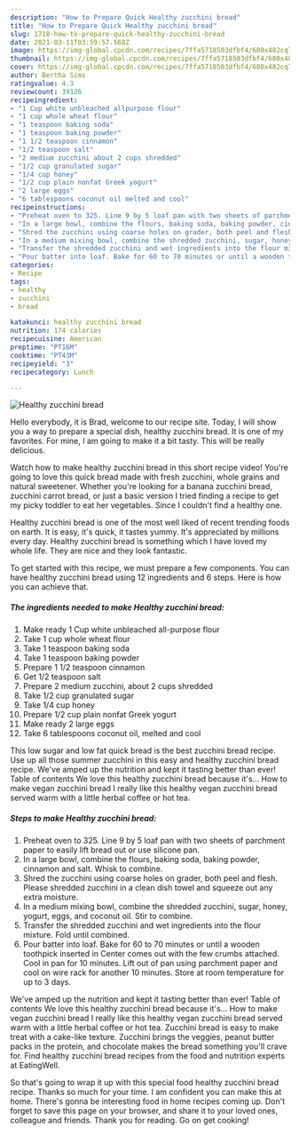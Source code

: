 ```yaml
---
description: "How to Prepare Quick Healthy zucchini bread"
title: "How to Prepare Quick Healthy zucchini bread"
slug: 1718-how-to-prepare-quick-healthy-zucchini-bread
date: 2021-03-11T03:59:57.568Z
image: https://img-global.cpcdn.com/recipes/7ffa5718503dfbf4/680x482cq70/healthy-zucchini-bread-recipe-main-photo.jpg
thumbnail: https://img-global.cpcdn.com/recipes/7ffa5718503dfbf4/680x482cq70/healthy-zucchini-bread-recipe-main-photo.jpg
cover: https://img-global.cpcdn.com/recipes/7ffa5718503dfbf4/680x482cq70/healthy-zucchini-bread-recipe-main-photo.jpg
author: Bertha Sims
ratingvalue: 4.3
reviewcount: 39126
recipeingredient:
- "1 Cup white unbleached allpurpose flour"
- "1 cup whole wheat flour"
- "1 teaspoon baking soda"
- "1 teaspoon baking powder"
- "1 1/2 teaspoon cinnamon"
- "1/2 teaspoon salt"
- "2 medium zucchini about 2 cups shredded"
- "1/2 cup granulated sugar"
- "1/4 cup honey"
- "1/2 cup plain nonfat Greek yogurt"
- "2 large eggs"
- "6 tablespoons coconut oil melted and cool"
recipeinstructions:
- "Preheat oven to 325. Line 9 by 5 loaf pan with two sheets of parchment paper to easily lift bread out or use silicone pan."
- "In a large bowl, combine the flours, baking soda, baking powder, cinnamon and salt. Whisk to combine."
- "Shred the zucchini using coarse holes on grader, both peel and flesh. Please shredded zucchini in a clean dish towel and squeeze out any extra moisture."
- "In a medium mixing bowl, combine the shredded zucchini, sugar, honey, yogurt, eggs, and coconut oil. Stir to combine."
- "Transfer the shredded zucchini and wet ingredients into the flour mixture. Fold until combined."
- "Pour batter into loaf. Bake for 60 to 70 minutes or until a wooden toothpick inserted in Center comes out with the few crumbs attached. Cool in pan for 10 minutes. Lift out of pan using parchment paper and cool on wire rack for another 10 minutes. Store at room temperature for up to 3 days."
categories:
- Recipe
tags:
- healthy
- zucchini
- bread

katakunci: healthy zucchini bread 
nutrition: 174 calories
recipecuisine: American
preptime: "PT16M"
cooktime: "PT43M"
recipeyield: "3"
recipecategory: Lunch

---
```



![Healthy zucchini bread](https://img-global.cpcdn.com/recipes/7ffa5718503dfbf4/680x482cq70/healthy-zucchini-bread-recipe-main-photo.jpg)

Hello everybody, it is Brad, welcome to our recipe site. Today, I will show you a way to prepare a special dish, healthy zucchini bread. It is one of my favorites. For mine, I am going to make it a bit tasty. This will be really delicious.

Watch how to make healthy zucchini bread in this short recipe video! You&#39;re going to love this quick bread made with fresh zucchini, whole grains and natural sweetener. Whether you&#39;re looking for a banana zucchini bread, zucchini carrot bread, or just a basic version I tried finding a recipe to get my picky toddler to eat her vegetables. Since I couldn&#39;t find a healthy one.

Healthy zucchini bread is one of the most well liked of recent trending foods on earth. It is easy, it's quick, it tastes yummy. It's appreciated by millions every day. Healthy zucchini bread is something which I have loved my whole life. They are nice and they look fantastic.


To get started with this recipe, we must prepare a few components. You can have healthy zucchini bread using 12 ingredients and 6 steps. Here is how you can achieve that.

<!--inarticleads1-->

##### The ingredients needed to make Healthy zucchini bread:

1. Make ready 1 Cup white unbleached all-purpose flour
1. Take 1 cup whole wheat flour
1. Take 1 teaspoon baking soda
1. Take 1 teaspoon baking powder
1. Prepare 1 1/2 teaspoon cinnamon
1. Get 1/2 teaspoon salt
1. Prepare 2 medium zucchini, about 2 cups shredded
1. Take 1/2 cup granulated sugar
1. Take 1/4 cup honey
1. Prepare 1/2 cup plain nonfat Greek yogurt
1. Make ready 2 large eggs
1. Take 6 tablespoons coconut oil, melted and cool


This low sugar and low fat quick bread is the best zucchini bread recipe. Use up all those summer zucchini in this easy and healthy zucchini bread recipe. We&#39;ve amped up the nutrition and kept it tasting better than ever! Table of contents We love this healthy zucchini bread because it&#39;s… How to make vegan zucchini bread I really like this healthy vegan zucchini bread served warm with a little herbal coffee or hot tea. 

<!--inarticleads2-->

##### Steps to make Healthy zucchini bread:

1. Preheat oven to 325. Line 9 by 5 loaf pan with two sheets of parchment paper to easily lift bread out or use silicone pan.
1. In a large bowl, combine the flours, baking soda, baking powder, cinnamon and salt. Whisk to combine.
1. Shred the zucchini using coarse holes on grader, both peel and flesh. Please shredded zucchini in a clean dish towel and squeeze out any extra moisture.
1. In a medium mixing bowl, combine the shredded zucchini, sugar, honey, yogurt, eggs, and coconut oil. Stir to combine.
1. Transfer the shredded zucchini and wet ingredients into the flour mixture. Fold until combined.
1. Pour batter into loaf. Bake for 60 to 70 minutes or until a wooden toothpick inserted in Center comes out with the few crumbs attached. Cool in pan for 10 minutes. Lift out of pan using parchment paper and cool on wire rack for another 10 minutes. Store at room temperature for up to 3 days.


We&#39;ve amped up the nutrition and kept it tasting better than ever! Table of contents We love this healthy zucchini bread because it&#39;s… How to make vegan zucchini bread I really like this healthy vegan zucchini bread served warm with a little herbal coffee or hot tea. Zucchini bread is easy to make treat with a cake-like texture. Zucchini brings the veggies, peanut butter packs in the protein, and chocolate makes the bread something you&#39;ll crave for. Find healthy zucchini bread recipes from the food and nutrition experts at EatingWell. 

So that's going to wrap it up with this special food healthy zucchini bread recipe. Thanks so much for your time. I am confident you can make this at home. There's gonna be interesting food in home recipes coming up. Don't forget to save this page on your browser, and share it to your loved ones, colleague and friends. Thank you for reading. Go on get cooking!
